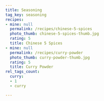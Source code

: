 ```yaml
---
title: Seasoning
tag_key: seasoning
recipes:
- mine: null
  permalink: /recipes/chinese-5-spices
  photo_thumb: chinese-5-spices-thumb.jpg
  rating: 5
  title: Chinese 5 Spices
- mine: null
  permalink: /recipes/curry-powder
  photo_thumb: curry-powder-thumb.jpg
  rating: 5
  title: Curry Powder
rel_tags_count:
  curry:
  - 1
  - curry

---
```

